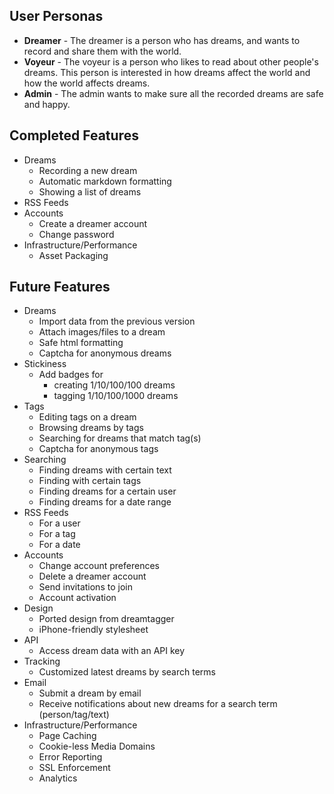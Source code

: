 ## User Personas ##

  * __Dreamer__ - The dreamer is a person who has dreams, and wants to record and share them with the world.
  * __Voyeur__ - The voyeur is a person who likes to read about other people's dreams. This person is interested in how dreams affect the world and how the world affects dreams.
  * __Admin__ - The admin wants to make sure all the recorded dreams are safe and happy.

## Completed Features ##

  * Dreams
    * Recording a new dream
    * Automatic markdown formatting
    * Showing a list of dreams
  * RSS Feeds
  * Accounts
    * Create a dreamer account
    * Change password
  * Infrastructure/Performance
    * Asset Packaging

## Future Features ##

  * Dreams
    * Import data from the previous version
    * Attach images/files to a dream
    * Safe html formatting
    * Captcha for anonymous dreams
  * Stickiness
    * Add badges for
      * creating 1/10/100/100 dreams
      * tagging 1/10/100/1000 dreams
  * Tags
    * Editing tags on a dream
    * Browsing dreams by tags
    * Searching for dreams that match tag(s)
    * Captcha for anonymous tags
  * Searching
    * Finding dreams with certain text
    * Finding with certain tags
    * Finding dreams for a certain user
    * Finding dreams for a date range
  * RSS Feeds
    * For a user
    * For a tag
    * For a date
  * Accounts
    * Change account preferences
    * Delete a dreamer account
    * Send invitations to join
    * Account activation
  * Design
    * Ported design from dreamtagger
    * iPhone-friendly stylesheet
  * API
    * Access dream data with an API key
  * Tracking
    * Customized latest dreams by search terms
  * Email
    * Submit a dream by email
    * Receive notifications about new dreams for a search term (person/tag/text)
  * Infrastructure/Performance
    * Page Caching
    * Cookie-less Media Domains
    * Error Reporting
    * SSL Enforcement
    * Analytics

